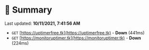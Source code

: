 # 📖 Summary
Last updated: **10/11/2021, 7:41:56 AM**

- `GET` [https://uptimerfree.tk](https://uptimerfree.tk) - **Down** (441ms)
- `GET` [https://monitoruptimer.tk](https://monitoruptimer.tk) - **Down** (224ms)
